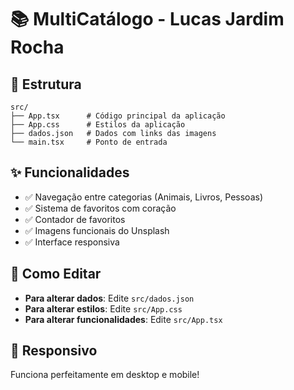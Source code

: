# 📚 MultiCatálogo - Lucas Jardim Rocha


## 🎯 Estrutura 

```
src/
├── App.tsx      # Código principal da aplicação
├── App.css      # Estilos da aplicação
├── dados.json   # Dados com links das imagens
└── main.tsx     # Ponto de entrada
```


## ✨ Funcionalidades

- ✅ Navegação entre categorias (Animais, Livros, Pessoas)
- ✅ Sistema de favoritos com coração
- ✅ Contador de favoritos
- ✅ Imagens funcionais do Unsplash
- ✅ Interface responsiva

## 🔧 Como Editar

- **Para alterar dados**: Edite `src/dados.json`
- **Para alterar estilos**: Edite `src/App.css`
- **Para alterar funcionalidades**: Edite `src/App.tsx`

## 📱 Responsivo

Funciona perfeitamente em desktop e mobile!